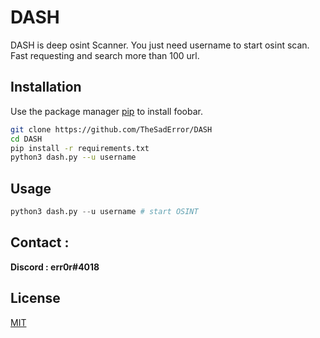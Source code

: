 # DASH

DASH is deep osint Scanner. You just need username to start osint scan. Fast requesting and search more than 100 url.

## Installation

Use the package manager [pip](https://pip.pypa.io/en/stable/) to install foobar.

```bash
git clone https://github.com/TheSadError/DASH
cd DASH
pip install -r requirements.txt
python3 dash.py --u username
```

## Usage

```python
python3 dash.py --u username # start OSINT
```
## Contact : 
**Discord : err0r#4018**

## License
[MIT](https://choosealicense.com/licenses/mit/)  
